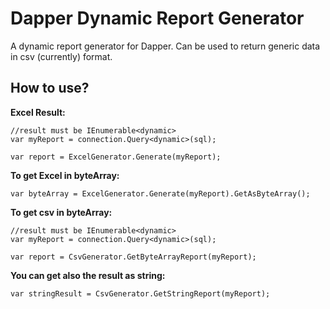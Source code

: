 # Dapper Dynamic Report Generator

A dynamic report generator for Dapper.
Can be used to return generic data in csv (currently) format.

How to use?
-------


**Excel Result:**
    
    //result must be IEnumerable<dynamic>
    var myReport = connection.Query<dynamic>(sql); 
    
    var report = ExcelGenerator.Generate(myReport);

**To get Excel in byteArray:**

    var byteArray = ExcelGenerator.Generate(myReport).GetAsByteArray();

**To get csv in byteArray:**

    //result must be IEnumerable<dynamic>
    var myReport = connection.Query<dynamic>(sql); 
    
    var report = CsvGenerator.GetByteArrayReport(myReport);

**You can get also the result as string:**

    var stringResult = CsvGenerator.GetStringReport(myReport);

